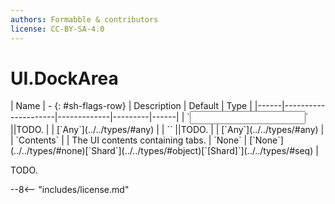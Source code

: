 ```yaml
---
authors: Formabble & contributors
license: CC-BY-SA-4.0
---
```



# UI.DockArea

<div class="sh-parameters" markdown="1">
| Name | - {: #sh-flags-row} | Description | Default | Type |
|------|---------------------|-------------|---------|------|
| `<input>` ||TODO. | | [`Any`](../../types/#any) |
| `<output>` ||TODO. | | [`Any`](../../types/#any) |
| `Contents` |  | The UI contents containing tabs. | `None` | [`None`](../../types/#none)[`Shard`](../../types/#object)[`[Shard]`](../../types/#seq) |

</div>

TODO.

--8<-- "includes/license.md"

